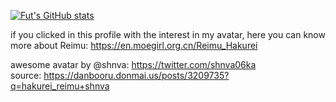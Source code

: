 [![Fut's GitHub stats](https://github-readme-stats.vercel.app/api?username=Futarimiti)](https://github.com/anuraghazra/github-readme-stats)

if you clicked in this profile with the interest in my avatar, here you can know more about Reimu: https://en.moegirl.org.cn/Reimu_Hakurei

awesome avatar by @shnva: https://twitter.com/shnva06ka<br />
source: https://danbooru.donmai.us/posts/3209735?q=hakurei_reimu+shnva

<!-- Menlo is the best font and OneDark is the best theme -->

